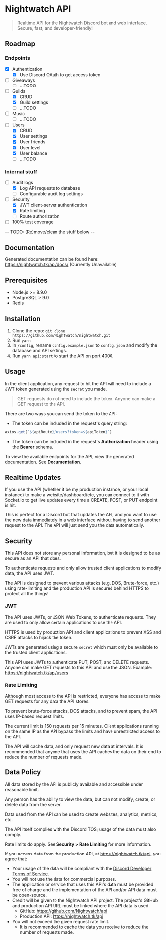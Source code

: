 # Nightwatch API

> Realtime API for the Nightwatch Discord bot and web interface. Secure, fast, and developer-friendly!

## Roadmap

### Endpoints

- [x] Authentication
  - [x] Use Discord OAuth to get access token
- [ ] Giveaways
  - [ ] ...TODO
- [ ] Guilds
  - [x] CRUD
  - [x] Guild settings
  - [ ] ...TODO
- [ ] Music
  - [ ] ...TODO
- [ ] Users
  - [x] CRUD
  - [x] User settings
  - [x] User friends
  - [x] User level
  - [x] User balance
  - [ ] ...TODO

### Internal stuff

- [ ] Audit logs
  - [x] Log API requests to database
  - [ ] Configurable audit log settings
- [ ] Security
  - [x] JWT client-server authentication
  - [x] Rate limiting
  - [ ] Route authorization
- [ ] 100% test coverage

-- TODO: (Re)move/clean the stuff below --

## Documentation

Generated documentation can be found here: <https://nightwatch.tk/api/docs/> (Currently Unavailable)

## Prerequisites

- Node.js >= 8.9.0
- PostgreSQL > 9.0
- Redis

## Installation

1. Clone the repo: `git clone https://github.com/Nightwatch/nightwatch.git`
2. Run `yarn`
3. In `/config`, rename `config.example.json` to `config.json` and modify the database and API settings.
4. Run `yarn api:start` to start the API on port 4000.

## Usage

In the client application, any request to hit the API will need to include a JWT token generated using the `secret` you made.

> GET requests do not need to include the token. Anyone can make a GET request to the API.

There are two ways you can send the token to the API:

* The token can be included in the request's query string:

```ts
axios.get(`${apiRoute}/users?token=${apiToken}`)
```

* The token can be included in the request's **Authorization** header using the **Bearer** schema.

To view the available endpoints for the API, view the generated documentation. See **Documentation**.

## Realtime Updates

If you use the API (whether it be my production instance, or your local instance) to make a website/dashboard/etc, you can connect to it with Socket.io to get live updates every time a CREATE, POST, or PUT endpoint is hit.

This is perfect for a Discord bot that updates the API, and you want to use the new data immediately in a web interface without having to send another request to the API. The API will just send you the data automatically.

## Security

This API does not store any personal information, but it is designed to be as secure as an API that does.

To authenticate requests and only allow trusted client applications to modify data, the API uses JWT.

The API is designed to prevent various attacks (e.g. DOS, Brute-force, etc.) using rate-limiting and the production API is secured behind HTTPS to protect all the things!

### JWT

The API uses JWTs, or JSON Web Tokens, to authenticate requests. They are used to only allow certain applications to use the API.

HTTPS is used by production API and client applications to prevent XSS and CSRF attacks to hijack the token.

JWTs are generated using a secure `secret` which must only be available to the trusted client applications.

This API uses JWTs to authenticate PUT, POST, and DELETE requests. Anyone can make GET requests to this API and use the JSON. Example: <https://nightwatch.tk/api/users>

### Rate Limiting

Although most access to the API is restricted, everyone has access to make GET requests for any data the API stores.

To prevent brute-force attacks, DOS attacks, and to prevent spam, the API uses IP-based request limits.

The current limit is 150 requests per 15 minutes. Client applications running on the same IP as the API bypass the limits and have unrestricted access to the API.

The API will cache data, and only request new data at intervals. It is recommended that anyone that uses the API caches the data on their end to reduce the number of requests made.

## Data Policy

All data stored by the API is publicly available and accessible under reasonable limit.

Any person has the ability to view the data, but can not modify, create, or delete data from the server.

Data used from the API can be used to create websites, analytics, metrics, etc.

The API itself complies with the Discord TOS; usage of the data must also comply.

Rate limits do apply. See **Security > Rate Limiting** for more information.

If you access data from the production API, at <https://nightwatch.tk/api>, you agree that:

* Your usage of the data will be compliant with the [Discord Developer Terms of Service](https://discordapp.com/developers/docs/legal).
* You will not use the data for commercial purposes.
* The application or service that uses this API's data must be provided free of charge and the implementation of the API and/or API data must be open-source.
* Credit will be given to the Nightwatch API project. The project's GitHub and production API URL must be linked where the API data is used.
  * GitHub: <https://github.com/Nightwatch/api>
  * Production API: <https://nightwatch.tk/api>
* You will not exceed the given request rate limit.
  * It is recommended to cache the data you receive to reduce the number of requests made.

